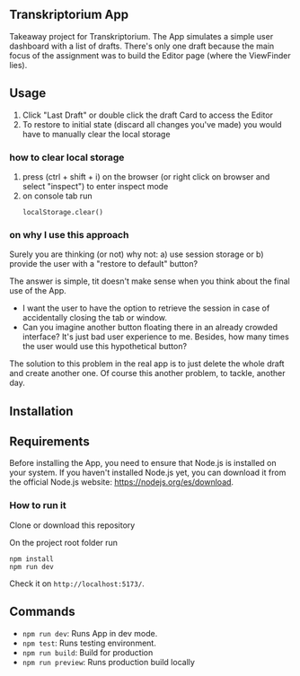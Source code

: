 ## Transkriptorium App

Takeaway project for Transkriptorium.
The App simulates a simple user dashboard with a list of drafts.
There's only one draft because the main focus of the assignment was to build the Editor page (where the ViewFinder lies).

## Usage

1. Click "Last Draft" or double click the draft Card to access the Editor
2. To restore to initial state (discard all changes you've made) you would have to manually clear the local storage

### how to clear local storage

1. press (ctrl + shift + i) on the browser (or right click on browser and select "inspect") to enter inspect mode
2. on console tab run
   ```
   localStorage.clear()
   ```

### on why I use this approach

Surely you are thinking (or not) why not:
a) use session storage or b) provide the user with a "restore to default" button?

The answer is simple, tit doesn't make sense when you think about the final use of the App.

- I want the user to have the option to retrieve the session in case of accidentally closing the tab or window.
- Can you imagine another button floating there in an already crowded interface? It's just bad user experience to me. Besides, how many times the user would use this hypothetical button?

The solution to this problem in the real app is to just delete the whole draft and create another one. Of course this another problem, to tackle, another day.

## Installation

## Requirements

Before installing the App, you need to ensure that Node.js is installed on your system. If you haven't installed Node.js yet, you can download it from the official Node.js website: https://nodejs.org/es/download.

### How to run it

Clone or download this repository

On the project root folder run

```
npm install
npm run dev
```

Check it on `http://localhost:5173/`.

## Commands

- `npm run dev`: Runs App in dev mode.
- `npm test`: Runs testing environment.
- `npm run build`: Build for production
- `npm run preview`: Runs production build locally

